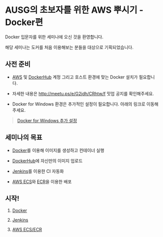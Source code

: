 # AUSG의 초보자를 위한 AWS 뿌시기 - Docker편

Docker 입문자를 위한 세미나에 오신 것을 환영합니다.  

해당 세미나는 도커를 처음 이용해보는 분들을 대상으로 기획되었습니다.  


## 사전 준비


- [AWS](https://aws.amazon.com) 및 [DockerHub](https://hub.docker.com/) 계정 그리고 호스트 환경에 맞는 Docker 설치가 필요합니다.

- 자세한 내용은 http://meetu.ps/e/G2jdh/CRhtw/f 밋업 공지를 확인해주세요.

- Docker for Windows 환경은 추가적인 설정이 필요합니다. 아래의 링크로 이동해주세요.
> [Docker for Windows 추가 설정](./windows/README.md)


## 세미나의 목표

- [Docker](https://www.docker.com/)를 이용해 이미지를 생성하고 컨테이너 실행  

- [DockerHub](https://hub.docker.com/)에 자신만의 이미지 업로드  

- [Jenkins](https://jenkins.io/)를 이용한 CI 자동화  

- [AWS ECS](https://aws.amazon.com/ko/ecs/)와 [ECR](https://aws.amazon.com/ko/ecr/)을 이용한 배포  


## 시작!

1. [Docker](./1.Docker/README.md)

2. [Jenkins](./2.Jenkins/README.md)

3. [AWS ECS/ECR](./3.AWS_ECS/README.md)
